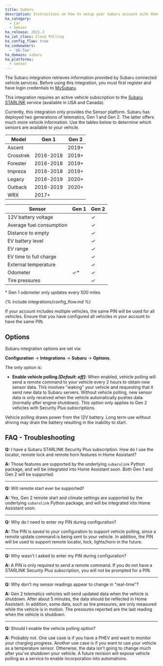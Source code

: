 ```yaml
---
title: Subaru
description: Instructions on how to setup your Subaru account with Home Assistant.
ha_category:
  - Car
  - Sensor
ha_release: 2021.3
ha_iot_class: Cloud Polling
ha_config_flow: true
ha_codeowners:
  - '@G-Two'
ha_domain: subaru
ha_platforms:
  - sensor
---
```


The Subaru integration retrieves information provided by Subaru connected vehicle services.  Before using this integration, you must first register and have login credentials to [MySubaru](https://www.mysubaru.com).

This integration requires an active vehicle subscription to the [Subaru STARLINK](https://www.subaru.com/engineering/starlink/safety-security.html) service (available in USA and Canada).

Currently, this integration only provides the Sensor platform. Subaru has deployed two generations of telematics, Gen 1 and Gen 2. The latter offers much more vehicle information. Use the tables below to determine which sensors are available to your vehicle.

| Model     | Gen 1     | Gen 2 |
|-----------|-----------|-------|
| Ascent    |           | 2019+ |
| Crosstrek | 2016-2018 | 2019+ |
| Forester  | 2016-2018 | 2019+ |
| Impreza   | 2016-2018 | 2019+ |
| Legacy    | 2016-2019 | 2020+ |
| Outback   | 2016-2019 | 2020+ |
| WRX       | 2017+     |       |

| Sensor                   | Gen 1   | Gen 2   |
|--------------------------|---------|---------|
| 12V battery voltage      |         | &check; |
| Average fuel consumption |         | &check; |
| Distance to empty        |         | &check; |
| EV battery level         |         | &check; |
| EV range                 |         | &check; |
| EV time to full charge   |         | &check; |
| External temperature     |         | &check; |
| Odometer                 | &check;*| &check; |
| Tire pressures           |         | &check; |

\* Gen 1 odometer only updates every 500 miles <br>

{% include integrations/config_flow.md %}

<p class='note'>
If your account includes multiple vehicles, the same PIN will be used for all vehicles. Ensure that you have configured all vehicles in your account to have the same PIN.
</p>

## Options

Subaru integration options are set via:

**Configuration** -> **Integrations** -> **Subaru** -> **Options**.

The only option is:

- **Enable vehicle polling *[Default: off]*:** When enabled, vehicle polling will send a remote command to your vehicle every 2 hours to obtain new sensor data. This involves "waking" your vehicle and requesting that it send new data to Subaru servers. Without vehicle polling, new sensor data is only received when the vehicle automatically pushes data (normally after engine shutdown). This option only applies to Gen 2 vehicles with Security Plus subscriptions.

<p class='note warning'>
Vehicle polling draws power from the 12V battery. Long term use without driving may drain the battery resulting in the inability to start.
</p>

## FAQ - Troubleshooting

**Q:** I have a Subaru STARLINK Security Plus subscription. How do I use the locator, remote lock and remote horn features in Home Assistant?

**A:** Those features are supported by the underlying `subarulink` Python package, and will be integrated into Home Assistant soon. Both Gen 1 and Gen 2 will be supported.

---

**Q:** Will remote start ever be supported?

**A:** Yes, Gen 2 remote start and climate settings are supported by the underlying `subarulink` Python package, and will be integrated into Home Assistant soon.

---
**Q:** Why do I need to enter my PIN during configuration?

**A:** The PIN is saved to your configuration to support vehicle polling, since a remote update command is being sent to your vehicle. In addition, the PIN will be used to support remote locator, lock, lights/horn in the future.

---

**Q:** Why wasn't I asked to enter my PIN during configuration?

**A:** A PIN is only required to send a remote command. If you do not have a STARLINK Security Plus subscription, you will not be prompted for a PIN.

---

**Q:** Why don't my sensor readings appear to change in "real-time"?

**A:** Gen 2 telematics vehicles will send updated data when the vehicle is shutdown. After about 5 minutes, the data should be reflected in Home Assistant. In addition, some data, such as tire pressures, are only measured while the vehicle is in motion. The pressures reported are the last reading when the vehicle is shutdown.

---

**Q:** Should I enable the vehicle polling option?

**A:** Probably not. One use case is if you have a PHEV and want to monitor your charging progress. Another use case is if you want to use your vehicle as a temperature sensor. Otherwise, the data isn't going to change much after you've shutdown your vehicle. A future revision will  expose vehicle polling as a service to enable incorporation into automations.
